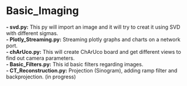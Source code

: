 # Basic_Imaging <br />
**- svd.py:** This py will import an image and it will try to creat it using SVD with different sigmas.<br />
**- Plotly_Streaming.py:** Streaming plotly graphs and charts on a network port. <br />
**- chArUco.py:** This will create ChArUco board and get different views to find out camera parameters. <br />
**- Basic_Filters.py:** This id basic filters regarding images. <br />
**- CT_Reconstruction.py:** Projection (Sinogram), adding ramp filter and backprojection. (in progress) 
